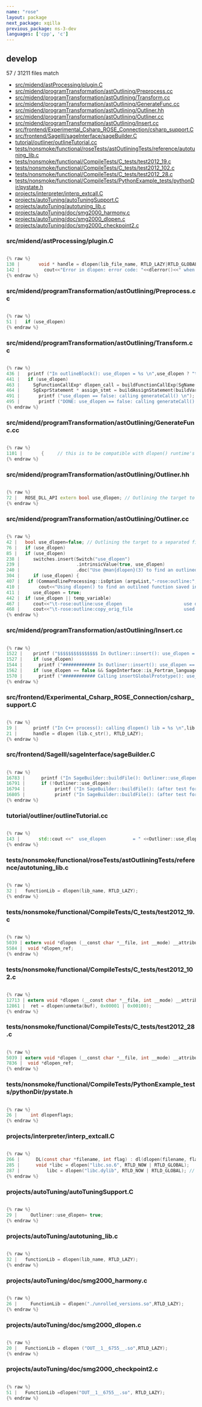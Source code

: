 ```yaml
---
name: "rose"
layout: package
next_package: xqilla
previous_package: ns-3-dev
languages: ['cpp', 'c']
---
```

## develop
57 / 31211 files match

 - [src/midend/astProcessing/plugin.C](#srcmidendastprocessingpluginc)
 - [src/midend/programTransformation/astOutlining/Preprocess.cc](#srcmidendprogramtransformationastoutliningpreprocesscc)
 - [src/midend/programTransformation/astOutlining/Transform.cc](#srcmidendprogramtransformationastoutliningtransformcc)
 - [src/midend/programTransformation/astOutlining/GenerateFunc.cc](#srcmidendprogramtransformationastoutlininggeneratefunccc)
 - [src/midend/programTransformation/astOutlining/Outliner.hh](#srcmidendprogramtransformationastoutliningoutlinerhh)
 - [src/midend/programTransformation/astOutlining/Outliner.cc](#srcmidendprogramtransformationastoutliningoutlinercc)
 - [src/midend/programTransformation/astOutlining/Insert.cc](#srcmidendprogramtransformationastoutlininginsertcc)
 - [src/frontend/Experimental_Csharp_ROSE_Connection/csharp_support.C](#srcfrontendexperimental_csharp_rose_connectioncsharp_supportc)
 - [src/frontend/SageIII/sageInterface/sageBuilder.C](#srcfrontendsageiiisageinterfacesagebuilderc)
 - [tutorial/outliner/outlineTutorial.cc](#tutorialoutlineroutlinetutorialcc)
 - [tests/nonsmoke/functional/roseTests/astOutliningTests/reference/autotuning_lib.c](#testsnonsmokefunctionalrosetestsastoutliningtestsreferenceautotuning_libc)
 - [tests/nonsmoke/functional/CompileTests/C_tests/test2012_19.c](#testsnonsmokefunctionalcompiletestsc_teststest2012_19c)
 - [tests/nonsmoke/functional/CompileTests/C_tests/test2012_102.c](#testsnonsmokefunctionalcompiletestsc_teststest2012_102c)
 - [tests/nonsmoke/functional/CompileTests/C_tests/test2012_28.c](#testsnonsmokefunctionalcompiletestsc_teststest2012_28c)
 - [tests/nonsmoke/functional/CompileTests/PythonExample_tests/pythonDir/pystate.h](#testsnonsmokefunctionalcompiletestspythonexample_testspythondirpystateh)
 - [projects/interpreter/interp_extcall.C](#projectsinterpreterinterp_extcallc)
 - [projects/autoTuning/autoTuningSupport.C](#projectsautotuningautotuningsupportc)
 - [projects/autoTuning/autotuning_lib.c](#projectsautotuningautotuning_libc)
 - [projects/autoTuning/doc/smg2000_harmony.c](#projectsautotuningdocsmg2000_harmonyc)
 - [projects/autoTuning/doc/smg2000_dlopen.c](#projectsautotuningdocsmg2000_dlopenc)
 - [projects/autoTuning/doc/smg2000_checkpoint2.c](#projectsautotuningdocsmg2000_checkpoint2c)

### src/midend/astProcessing/plugin.C

```c

{% raw %}
138 |       void * handle = dlopen(lib_file_name, RTLD_LAZY|RTLD_GLOBAL);
142 |         cout<<"Error in dlopen: error code: "<<dlerror()<<" when loading "<<lib_file_name <<endl;
{% endraw %}

```
### src/midend/programTransformation/astOutlining/Preprocess.cc

```cpp

{% raw %}
51 |   if (use_dlopen)
{% endraw %}

```
### src/midend/programTransformation/astOutlining/Transform.cc

```cpp

{% raw %}
436 |   printf ("In outlineBlock(): use_dlopen = %s \n",use_dlopen ? "true" : "false");
441 |   if (use_dlopen) 
463 |     SgFunctionCallExp* dlopen_call = buildFunctionCallExp(SgName(FIND_FUNCP_DLOPEN),ftype_return,arg_list, p_scope);
464 |     SgExprStatement * assign_stmt = buildAssignStatement(buildVarRefExp(func_name_str+"p",p_scope),dlopen_call);
491 |       printf ("use_dlopen == false: calling generateCall() \n");
495 |       printf ("DONE: use_dlopen == false: calling generateCall() \n");
{% endraw %}

```
### src/midend/programTransformation/astOutlining/GenerateFunc.cc

```cpp

{% raw %}
1101 |       {     // this is to be compatible with dlopen() runtime's function pointer type
{% endraw %}

```
### src/midend/programTransformation/astOutlining/Outliner.hh

```cpp

{% raw %}
72 |   ROSE_DLL_API extern bool use_dlopen; // Outlining the target to a separated file and calling it using a dlopen() scheme. It turns on useNewFile.
{% endraw %}

```
### src/midend/programTransformation/astOutlining/Outliner.cc

```cpp

{% raw %}
42 |   bool use_dlopen=false; // Outlining the target to a separated file and calling it using a dlopen() scheme. It turns on useNewFile.
76 |   if (use_dlopen)  
85 |   if (use_dlopen)
238 |     switches.insert(Switch("use_dlopen")
239 |                     .intrinsicValue(true, use_dlopen)
240 |                     .doc("Use @man{dlopen}(3) to find an outlined function saved into a new source file."));
304 |     if (use_dlopen) {
407 |   if (CommandlineProcessing::isOption (argvList,"-rose:outline:","use_dlopen",true))
410 |       cout<<"Using dlopen() to find an outilned function saved into a new source file ..."<<endl;
411 |     use_dlopen = true;
442 |  if (use_dlopen || temp_variable)    
467 |     cout<<"\t-rose:outline:use_dlopen                       use dlopen() to find the outlined functions saved in new files.It will turn on new_file and parameter_wrapper flags internally"<<endl;
468 |     cout<<"\t-rose:outline:copy_orig_file                   used with dlopen(): single lib source file copied from the entire original input file. All generated outlined functions are appended to the lib source file"<<endl;
{% endraw %}

```
### src/midend/programTransformation/astOutlining/Insert.cc

```cpp

{% raw %}
1522 |    printf ("$$$$$$$$$$$$$$$ In Outliner::insert(): use_dlopen = %s \n",use_dlopen == true ? "true" : "false");
1527 |    if (use_dlopen) 
1544 |      printf ("############ In Outliner::insert(): use_dlopen == true: Calling SageInterface::insertStatementBefore: func = %p name = %s src_global = %p friendFunctionPrototypeList.size() = %zu \n",
1562 |    if (use_dlopen == false && SageInterface::is_Fortran_language() == false ) // C/C++ only
1570 |      printf ("############ Calling insertGlobalPrototype(): use_dlopen == false: func = %p name = %s src_global = %p friendFunctionPrototypeList.size() = %zu \n",
{% endraw %}

```
### src/frontend/Experimental_Csharp_ROSE_Connection/csharp_support.C

```c

{% raw %}
19 |      printf ("In C++ process(): calling dlopen() lib = %s \n",lib.c_str());
21 |      handle = dlopen (lib.c_str(), RTLD_LAZY);
{% endraw %}

```
### src/frontend/SageIII/sageInterface/sageBuilder.C

```c

{% raw %}
16783 |      printf ("In SageBuilder::buildFile(): Outliner::use_dlopen = %s \n",Outliner::use_dlopen ? "true" : "false");
16791 |      if (!Outliner::use_dlopen)
16794 |           printf ("In SageBuilder::buildFile(): (after test for (!Outliner::use_dlopen) == true: project = %p project->get_fileList_ptr()->get_listOfFiles().size() = %" PRIuPTR " \n",project,project->get_fileList_ptr()->get_listOfFiles().size());
16805 |           printf ("In SageBuilder::buildFile(): (after test for (!Outliner::use_dlopen) == false: project = %p project->get_fileList_ptr()->get_listOfFiles().size() = %" PRIuPTR " \n",project,project->get_fileList_ptr()->get_listOfFiles().size());
{% endraw %}

```
### tutorial/outliner/outlineTutorial.cc

```cpp

{% raw %}
143 |       std::cout <<"  use_dlopen          = " <<Outliner::use_dlopen <<"\n";
{% endraw %}

```
### tests/nonsmoke/functional/roseTests/astOutliningTests/reference/autotuning_lib.c

```c

{% raw %}
32 |   functionLib = dlopen(lib_name, RTLD_LAZY);
{% endraw %}

```
### tests/nonsmoke/functional/CompileTests/C_tests/test2012_19.c

```c

{% raw %}
5039 | extern void *dlopen (__const char *__file, int __mode) __attribute__ ((__nothrow__));
5584 |  void *dlopen_ref;
{% endraw %}

```
### tests/nonsmoke/functional/CompileTests/C_tests/test2012_102.c

```c

{% raw %}
12713 | extern void *dlopen (__const char *__file, int __mode) __attribute__ ((__nothrow__));
12861 |  ret = dlopen(unmeta(buf), 0x00001 | 0x00100);
{% endraw %}

```
### tests/nonsmoke/functional/CompileTests/C_tests/test2012_28.c

```c

{% raw %}
5039 | extern void *dlopen (__const char *__file, int __mode) __attribute__ ((__nothrow__));
7836 |  void *dlopen_ref;
{% endraw %}

```
### tests/nonsmoke/functional/CompileTests/PythonExample_tests/pythonDir/pystate.h

```c

{% raw %}
26 |     int dlopenflags;
{% endraw %}

```
### projects/interpreter/interp_extcall.C

```c

{% raw %}
266 |      DL(const char *filename, int flag) : dl(dlopen(filename, flag))
285 |      void *libc = dlopen("libc.so.6", RTLD_NOW | RTLD_GLOBAL);
287 |          libc = dlopen("libc.dylib", RTLD_NOW | RTLD_GLOBAL); // Mac OS X
{% endraw %}

```
### projects/autoTuning/autoTuningSupport.C

```c

{% raw %}
29 |     Outliner::use_dlopen= true;
{% endraw %}

```
### projects/autoTuning/autotuning_lib.c

```c

{% raw %}
32 |   functionLib = dlopen(lib_name, RTLD_LAZY);
{% endraw %}

```
### projects/autoTuning/doc/smg2000_harmony.c

```c

{% raw %}
26 |     FunctionLib = dlopen("./unrolled_versions.so",RTLD_LAZY);
{% endraw %}

```
### projects/autoTuning/doc/smg2000_dlopen.c

```c

{% raw %}
20 |   FunctionLib = dlopen ("OUT__1__6755__.so",RTLD_LAZY);
{% endraw %}

```
### projects/autoTuning/doc/smg2000_checkpoint2.c

```c

{% raw %}
51 |   FunctionLib =dlopen("OUT__1__6755__.so", RTLD_LAZY);
{% endraw %}

```
